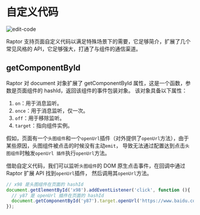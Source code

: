 # 自定义代码
![edit-code](/docs/image/code.png)

Raptor 支持页面自定义代码以满足特殊场景下的需要，它足够简介，扩展了几个常见风格的 API，它足够强大，打通了与组件的通信渠道。

## getComponentById
Raptor 对 document 对象扩展了 getComponentById 属性，这是一个函数，参数是页面组件的 hashId，返回该组件的事件包装对象。
该对象具备以下属性：
1. `on`：用于消息监听。
2. `once`：用于消息监听，仅一次。
3. `off`：用于移除监听。
4. `target`：指向组件实例。

假如，页面有一个`头图组件`和一个`openUrl`插件（对外提供了`openUrl`方法），由于某些原因，头图组件被点击的时候没有主动`emit`，
导致无法通过配置达到点击`头图组件`时触发`openUrl 插件`执行`openUrl`方法。

借助自定义代码，我们可以监听`头图组件`的 DOM 原生点击事件，在回调中通过 Raptor 扩展 API 找到`openUrl`插件，
然后调用其`openUrl`方法。

```js
// x98 是头图组件在页面的 hashId
document.getElementById('x98').addEventListener('click', function (){
  // y87 是 openUrl 插件在页面的 hashId
  document.getComponentById('y87').target.openUrl('https://www.baidu.com');
});
```
